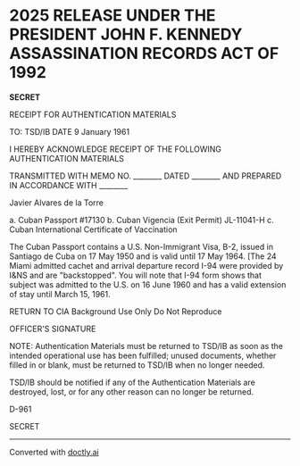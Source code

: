 # 2025 RELEASE UNDER THE PRESIDENT JOHN F. KENNEDY ASSASSINATION RECORDS ACT OF 1992

**SECRET**

RECEIPT FOR AUTHENTICATION MATERIALS

TO: TSD/IB DATE 9 January 1961

I HEREBY ACKNOWLEDGE RECEIPT OF THE FOLLOWING AUTHENTICATION MATERIALS

TRANSMITTED WITH MEMO NO. ________ DATED ________ AND PREPARED IN ACCORDANCE WITH ________

Javier Alvares de la Torre

a. Cuban Passport #17130
b. Cuban Vigencia (Exit Permit) JL-11041-H
c. Cuban International Certificate of Vaccination

The Cuban Passport contains a U.S. Non-Immigrant Visa, B-2, issued in Santiago de Cuba on 17 May 1950 and is valid until 17 May 1964. [The 24 Miami admitted cachet and arrival departure record I-94 were provided by I&NS and are "backstopped". You will note that I-94 form shows that subject was admitted to the U.S. on 16 June 1960 and has a valid extension of stay until March 15, 1961.

RETURN TO CIA
Background Use Only
Do Not Reproduce

OFFICER'S SIGNATURE

NOTE: Authentication Materials must be returned to TSD/IB as soon as the intended operational use has been fulfilled; unused documents, whether filled in or blank, must be returned to TSD/IB when no longer needed.

TSD/IB should be notified if any of the Authentication Materials are destroyed, lost, or for any other reason can no longer be returned.

D-961

SECRET


---
Converted with [doctly.ai](https://doctly.ai)